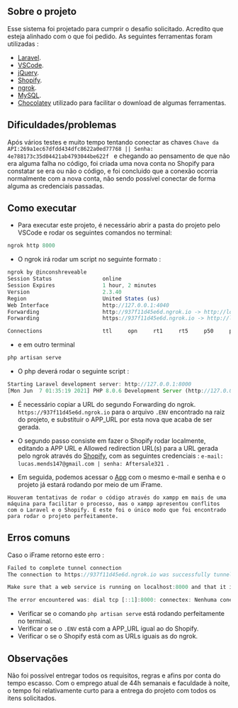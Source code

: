 
## Sobre o projeto

Esse sistema foi projetado para cumprir o desafio solicitado. Acredito que esteja alinhado com o que foi pedido. As seguintes ferramentas foram utilizadas : 

- [Laravel](https://laravel.com/docs/routing).
- [VSCode](https://code.visualstudio.com/).
- [jQuery](https://jquery.com/download/).
- [Shopify](https://shopify.dev/docs/admin-api/rest/reference/products/product#index-2020-01).
- [ngrok](https://ngrok.com/).
- [MySQL](https://www.mysql.com/).
- [Chocolatey](https://chocolatey.org/) utilizado para facilitar o download de algumas ferramentas. 

## Dificuldades/problemas

Após vários testes e muito tempo tentando conectar as chaves `Chave da API:269a1ec67dfdd434dfc8622a0ed77768 || Senha: 4e788173c35d04421ab4793044be622f ` e chegando ao pensamento de que não era alguma falha no código, foi criada uma nova conta no Shopify para constatar se era ou não o código, e foi concluido que a conexão ocorria normalmente com a nova conta, não sendo possível conectar de forma alguma as credenciais passadas. 

## Como executar

* Para executar este projeto, é necessário abrir a pasta do projeto pelo VSCode e rodar os seguintes comandos no terminal:

```javascript
ngrok http 8000
```

- O ngrok irá rodar um script no seguinte formato : 

```javascript
ngrok by @inconshreveable                                                                                                                   
Session Status                online
Session Expires               1 hour, 2 minutes
Version                       2.3.40
Region                        United States (us)
Web Interface                 http://127.0.0.1:4040
Forwarding                    http://937f11d45e6d.ngrok.io -> http://localhost:8000
Forwarding                    https://937f11d45e6d.ngrok.io -> http://localhost:8000

Connections                   ttl     opn     rt1     rt5     p50     p90     
```
- e em outro terminal

```javascript
php artisan serve
```

- O php deverá rodar o seguinte script :

```javascript
Starting Laravel development server: http://127.0.0.1:8000
[Mon Jun  7 01:35:19 2021] PHP 8.0.6 Development Server (http://127.0.0.1:8000) started

```

- É necessário copiar a URL do segundo Forwarding do ngrok. `https://937f11d45e6d.ngrok.io` para o arquivo `.ENV` encontrado na raiz do projeto, e substituir o APP_URL por esta nova que acaba de ser gerada.

- O segundo passo consiste em fazer o Shopify rodar localmente, editando a APP URL e Allowed redirection URL(s) para a URL gerada pelo ngrok através do [Shopify](https://partners.shopify.com/2034357/apps/5370029/edit), com as seguintes credenciais : `e-mail: lucas.mends147@gmail.com | senha: Aftersale321 `.

- Em seguida, podemos acessar o [App](https://after-sale-teste.myshopify.com/admin/apps/c5f91c6a7c98b2375ac8c26026ab24b0/?hmac=ae607b67d7666755c46651364bc454e8d37f34e7c22e8e9b7993bac0deaf4dc3&host=YWZ0ZXItc2FsZS10ZXN0ZS5teXNob3BpZnkuY29tL2FkbWlu&locale=en&new_design_language=true&session=e9e787932bcd29f8b00667822d5264cb866f0284172440502579785ddc83056f&shop=after-sale-teste.myshopify.com&timestamp=1623039360) com o mesmo e-mail e senha e o projeto já estará rodando por meio de um iFrame.

`Houveram tentativas de rodar o código através do xampp em mais de uma máquina para facilitar o processo, mas o xampp apresentou conflitos com o Laravel e o Shopify. E este foi o único modo que foi encontrado para rodar o projeto perfeitamente.`

## Erros comuns

Caso o iFrame retorno este erro : 

```javascript
Failed to complete tunnel connection
The connection to https://937f11d45e6d.ngrok.io was successfully tunneled to your ngrok client, but the client failed to establish a connection to the local address localhost:8000.

Make sure that a web service is running on localhost:8000 and that it is a valid address.

The error encountered was: dial tcp [::1]:8000: connectex: Nenhuma conexão pôde ser feita porque a máquina de destino as recusou ativamente.
```

* Verificar se o comando `php artisan serve` está rodando perfeitamente no terminal.
* Verificar o se o `.ENV` está com a APP_URL igual ao do Shopify.
* Verificar o se o Shopify está com as URLs iguais as do ngrok.

## Observações

Não foi possível entregar todos os requisitos, regras e afins por conta do tempo escasso. Com o emprego atual de 44h semanais e faculdade à noite, o tempo foi relativamente curto para a entrega do projeto com todos os itens solicitados. 
